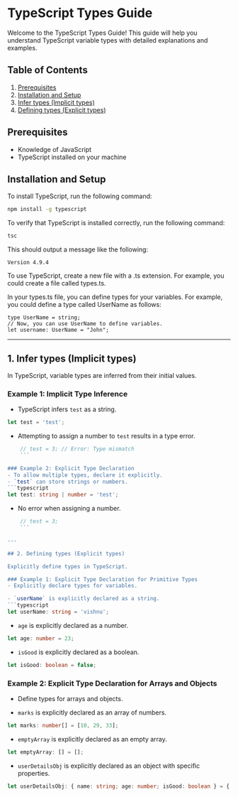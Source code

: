 # TypeScript Types Guide

Welcome to the TypeScript Types Guide! This guide will help you understand TypeScript variable types with detailed explanations and examples.

## Table of Contents
1. [Prerequisites](#prerequisites)
2. [Installation and Setup](#installation-and-setup)
3. [Infer types (Implicit types)](#infer-types-implicit-types)
4. [Defining types (Explicit types)](#defining-types-explicit-types)

## Prerequisites

- Knowledge of JavaScript
- TypeScript installed on your machine

## Installation and Setup

To install TypeScript, run the following command:

```bash
npm install -g typescript
```

To verify that TypeScript is installed correctly, run the following command:

```bash
tsc
```

This should output a message like the following:

```
Version 4.9.4
```

To use TypeScript, create a new file with a .ts extension. For example, you could create a file called types.ts.

In your types.ts file, you can define types for your variables. For example, you could define a type called UserName as follows:

```
type UserName = string;
// Now, you can use UserName to define variables.
let username: UserName = "John";
```






---

## 1. Infer types (Implicit types)

In TypeScript, variable types are inferred from their initial values.

### Example 1: Implicit Type Inference
- TypeScript infers `test` as a string.
```typescript
let test = 'test';
```

- Attempting to assign a number to `test` results in a type error.
```typescript
    // test = 3; // Error: Type mismatch
    ```

### Example 2: Explicit Type Declaration
- To allow multiple types, declare it explicitly.
- `test` can store strings or numbers.
```typescript
let test: string | number = 'test';
```

- No error when assigning a number.
```typescript
    // test = 3;
    ```

---

## 2. Defining types (Explicit types)

Explicitly define types in TypeScript.

### Example 1: Explicit Type Declaration for Primitive Types
- Explicitly declare types for variables.

- `userName` is explicitly declared as a string.
```typescript
let userName: string = 'vishnu';
```

- `age` is explicitly declared as a number.
```typescript
let age: number = 23;
```

- `isGood` is explicitly declared as a boolean.
```typescript
let isGood: boolean = false;
```

### Example 2: Explicit Type Declaration for Arrays and Objects
- Define types for arrays and objects.

- `marks` is explicitly declared as an array of numbers.
```typescript
let marks: number[] = [10, 29, 33];
```

- `emptyArray` is explicitly declared as an empty array.
```typescript
let emptyArray: [] = [];
```

- `userDetailsObj` is explicitly declared as an object with specific properties.
```typescript
let userDetailsObj: { name: string; age: number; isGood: boolean } = { name: 'vishnu', age: 23, isGood: false };
```

